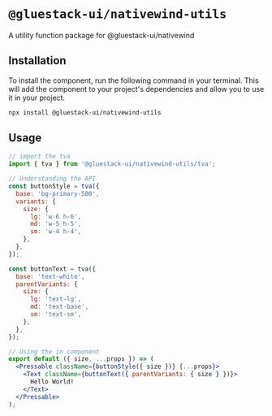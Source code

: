 # `@gluestack-ui/nativewind-utils`

A utility function package for @gluestack-ui/nativewind

## Installation

To install the component, run the following command in your terminal. This will add the component to your project's dependencies and allow you to use it in your project.

```sh
npx install @gluestack-ui/nativewind-utils
```

## Usage

```jsx
// import the tva
import { tva } from '@gluestack-ui/nativewind-utils/tva';

// Understanding the API
const buttonStyle = tva({
  base: 'bg-primary-500',
  variants: {
    size: {
      lg: 'w-6 h-6',
      md: 'w-5 h-5',
      sm: 'w-4 h-4',
    },
  },
});

const buttonText = tva({
  base: 'text-white',
  parentVariants: {
    size: {
      lg: 'text-lg',
      md: 'text-base',
      sm: 'text-sm',
    },
  },
});

// Using the in component
export default ({ size, ...props }) => (
  <Pressable className={buttonStyle({ size })} {...props}>
    <Text className={buttonText({ parentVariants: { size } })}>
      Hello World!
    </Text>
  </Pressable>
);
```
